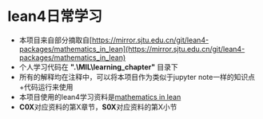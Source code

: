 # lean4日常学习
- 本项目来自部分摘取自[https://mirror.sjtu.edu.cn/git/lean4-packages/mathematics_in_lean](https://mirror.sjtu.edu.cn/git/lean4-packages/mathematics_in_lean)
- 个人学习代码在 **".\MIL\learning_chapter"** 目录下
- 所有的解释均在注释中，可以将本项目作为类似于jupyter note一样的知识点+代码运行来使用
- 本项目使用的lean4学习资料是[mathematics in lean](https://lixiang90.github.io/mathematics_in_lean_CN/C01_Introduction.html)
- **C0X**对应资料的第X章节，**S0X**对应资料的第X小节
